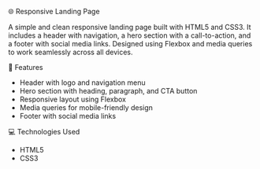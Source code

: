 🌐 Responsive Landing Page

A simple and clean responsive landing page built with HTML5 and CSS3. It includes a header with navigation, a hero section with a call-to-action, and a footer with social media links. Designed using Flexbox and media queries to work seamlessly across all devices.

🚀 Features

- Header with logo and navigation menu
- Hero section with heading, paragraph, and CTA button
- Responsive layout using Flexbox
- Media queries for mobile-friendly design
- Footer with social media links

💻 Technologies Used

- HTML5
- CSS3

